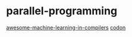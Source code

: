 # parallel-programming

[awesome-machine-learning-in-compilers](https://github.com/zwang4/awesome-machine-learning-in-compilers)
[codon](https://github.com/exaloop/codon)
